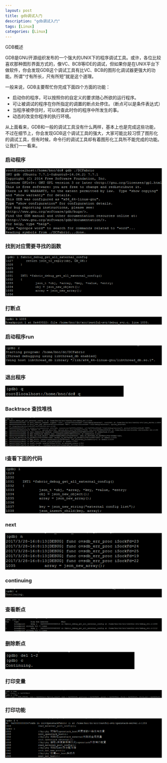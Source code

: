 ```yaml
---
layout: post
title: gdb调试入门
description: "gdb调试入门"
tags: [Linux]
categories: [Linux]
---
```

GDB概述  

GDB是GNU开源组织发布的一个强大的UNIX下的程序调试工具。或许，各位比较喜欢那种图形界面方式的，像VC、BCB等IDE的调试，但如果你是在UNIX平台下做软件，你会发现GDB这个调试工具有比VC、BCB的图形化调试器更强大的功能。所谓“寸有所长，尺有所短”就是这个道理。  

一般来说，GDB主要帮忙你完成下面四个方面的功能：  

* 启动你的程序，可以按照你的自定义的要求随心所欲的运行程序。  
* 可让被调试的程序在你所指定的调置的断点处停住。（断点可以是条件表达式）  
* 当程序被停住时，可以检查此时你的程序中所发生的事。  
* 动态的改变你程序的执行环境。  

从上面看来，GDB和一般的调试工具没有什么两样，基本上也是完成这些功能，不过在细节上，你会发现GDB这个调试工具的强大，大家可能比较习惯了图形化的调试工具，但有时候，命令行的调试工具却有着图形化工具所不能完成的功能。让我们一一看来。  

###  启动程序

![1](/images/gdb/1.jpg)   

###  找到对应需要寻找的函数

![1](/images/gdb/2.jpg)   

###     打断点

![1](/images/gdb/3.jpg)  

###    启动程序run 

![1](/images/gdb/4.jpg)  

###     退出程序 

![1](/images/gdb/5.jpg) 

###     Backtrace 查找堆栈  

![1](/images/gdb/6.jpg)  

###      l查看下面的代码

![1](/images/gdb/7.jpg)   

###     next

![1](/images/gdb/8.jpg)   

###    continuing

![1](/images/gdb/9.jpg)  

###     查看断点 

![1](/images/gdb/10.jpg)  

###     删除断点 

![1](/images/gdb/11.jpg) 

###     打印变量

![1](/images/gdb/12.jpg) 

###     打印功能

![1](/images/gdb/13.jpg) 

